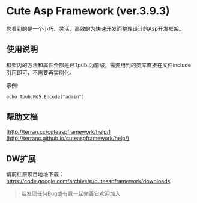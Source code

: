 # Cute Asp Framework (ver.3.9.3)

您看到的是一个小巧、灵活、高效的为快速开发而整理设计的Asp开发框架。

## 使用说明
    
框架内的方法和属性全部是已Tpub.为前缀，需要用到的类库直接在文件include引用即可，不需要再实例化。

示例:
```asp
echo Tpub.Md5.Encode("admin")
```

## 帮助文档
[http://terran.cc/cuteaspframework/help/](http://terranc.github.io/cuteaspframework/help/)

## DW扩展
请前往原项目地址下载：https://code.google.com/archive/p/cuteaspframework/downloads

> 若发现任何Bug或有意一起完善它欢迎加入
